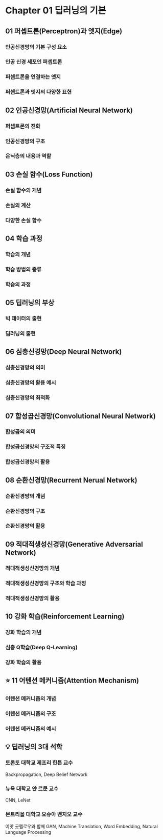 # Chapter 01 딥러닝의 기본
## 01 퍼셉트론(Perceptron)과 엣지(Edge)
### 인공신경망의 기본 구성 요소

### 인공 신경 세포인 퍼셉트론

### 퍼셉트론을 연결하는 엣지

### 퍼셉트론과 엣지의 다양한 표현

## 02 인공신경망(Artificial Neural Network)
### 퍼셉트론의 진화

### 인공신경망의 구조

### 은닉층의 내용과 역할

## 03 손실 함수(Loss Function)
### 손실 함수의 개념

### 손실의 계산

### 다양한 손실 함수

## 04 학습 과정
### 학습의 개념

### 학습 방법의 종류

### 학습의 과정

## 05 딥러닝의 부상
### 빅 데이터의 출현

### 딥러닝의 출현

## 06 심층신경망(Deep Neural Network)
### 심층신경망의 의미

### 심층신경망의 활용 예시

### 심층신경망의 최적화

## 07 합성곱신경망(Convolutional Neural Network)
### 합성곱의 의미

### 합성곱신경망의 구조적 특징

### 합성곱신경망의 활용

## 08 순환신경망(Recurrent Nerual Network)
### 순환신경망의 개념

### 순환신경망의 구조

### 순환신경망의 활용

## 09 적대적생성신경망(Generative Adversarial Network)
### 적대적생성신경망의 개념

### 적대적생성신경망의 구조와 학습 과정

### 적대적생성신경망의 활용

## 10 강화 학습(Reinforcement Learning)
### 강화 학습의 개념

### 심층 Q학습(Deep Q-Learning)

### 강화 학습의 활용

## :star: 11 어텐션 메커니즘(Attention Mechanism)
### 어텐션 메커니즘의 개념

### 어텐션 메커니즘의 구조

### 어텐션 메커니즘의 예시

## :bulb: 딥러닝의 3대 석학
### 토론토 대학교 제프리 힌튼 교수
Backpropagation, Deep Belief Network

### 뉴욕 대학교 얀 르쿤 교수
CNN, LeNet

### 몬트리올 대학교 요슈아 벤지오 교수
이앗 굿펠로우와 함께 GAN, Machine Translation, Word Embedding, Natural Language Processing
